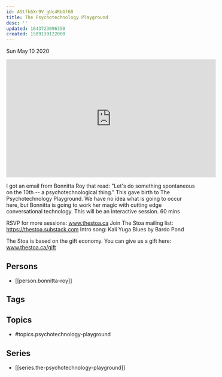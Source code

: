 ```yaml
---
id: AStfk6Xr9V_gUc4RbGf60
title: The Psychotechnology Playground
desc: ''
updated: 1643723096350
created: 1589139122000
---
```





Sun May 10 2020

<iframe width="560" height="315" src="https://www.youtube.com/embed/YrkFPaTr5fY" title="The Psychotechnology Playground w/ Bonnitta Roy (April 24th, 2020)" frameborder="0" allow="accelerometer; autoplay; clipboard-write; encrypted-media; gyroscope; picture-in-picture" allowfullscreen ></iframe>

I got an email from Bonnitta Roy that read: "Let's do something spontaneous on the 10th -- a psychotechnological thing." This gave birth to The Psychotechnology Playground. We have no idea what is going to occur here, but Bonnitta is going to work her magic with cutting edge conversational technology. This will be an interactive session. 60 mins

RSVP for more sessions: www.thestoa.ca
Join The Stoa mailing list: https://thestoa.substack.com
Intro song: Kali Yuga Blues by Bardo Pond

The Stoa is based on the gift economy. You can give us a gift here: www.thestoa.ca/gift

## Persons

- [[person.bonnitta-roy]]

## Tags



## Topics

- #topics.psychotechnology-playground

## Series

- [[series.the-psychotechnology-playground]]

